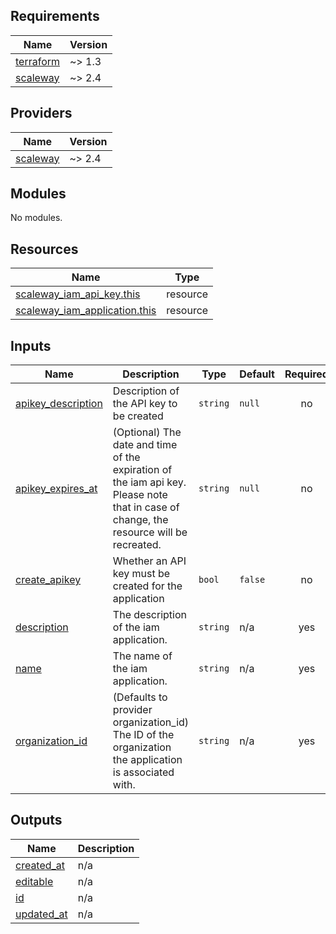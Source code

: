 ## Requirements

| Name | Version |
|------|---------|
| <a name="requirement_terraform"></a> [terraform](#requirement\_terraform) | ~> 1.3 |
| <a name="requirement_scaleway"></a> [scaleway](#requirement\_scaleway) | ~> 2.4 |

## Providers

| Name | Version |
|------|---------|
| <a name="provider_scaleway"></a> [scaleway](#provider\_scaleway) | ~> 2.4 |

## Modules

No modules.

## Resources

| Name | Type |
|------|------|
| [scaleway_iam_api_key.this](https://registry.terraform.io/providers/scaleway/scaleway/latest/docs/resources/iam_api_key) | resource |
| [scaleway_iam_application.this](https://registry.terraform.io/providers/scaleway/scaleway/latest/docs/resources/iam_application) | resource |

## Inputs

| Name | Description | Type | Default | Required |
|------|-------------|------|---------|:--------:|
| <a name="input_apikey_description"></a> [apikey\_description](#input\_apikey\_description) | Description of the API key to be created | `string` | `null` | no |
| <a name="input_apikey_expires_at"></a> [apikey\_expires\_at](#input\_apikey\_expires\_at) | (Optional) The date and time of the expiration of the iam api key. Please note that in case of change, the resource will be recreated. | `string` | `null` | no |
| <a name="input_create_apikey"></a> [create\_apikey](#input\_create\_apikey) | Whether an API key must be created for the application | `bool` | `false` | no |
| <a name="input_description"></a> [description](#input\_description) | The description of the iam application. | `string` | n/a | yes |
| <a name="input_name"></a> [name](#input\_name) | The name of the iam application. | `string` | n/a | yes |
| <a name="input_organization_id"></a> [organization\_id](#input\_organization\_id) | (Defaults to provider organization\_id) The ID of the organization the application is associated with. | `string` | n/a | yes |

## Outputs

| Name | Description |
|------|-------------|
| <a name="output_created_at"></a> [created\_at](#output\_created\_at) | n/a |
| <a name="output_editable"></a> [editable](#output\_editable) | n/a |
| <a name="output_id"></a> [id](#output\_id) | n/a |
| <a name="output_updated_at"></a> [updated\_at](#output\_updated\_at) | n/a |
